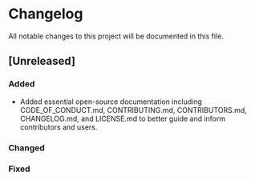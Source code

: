 # Changelog

All notable changes to this project will be documented in this file.

## [Unreleased]

### Added
- Added essential open-source documentation including CODE_OF_CONDUCT.md, CONTRIBUTING.md, CONTRIBUTORS.md, CHANGELOG.md, and LICENSE.md to better guide and inform contributors and users.

### Changed

### Fixed

<!-- ## [1.0.0] - 2023-11-14

### Added
- Initial release -->

